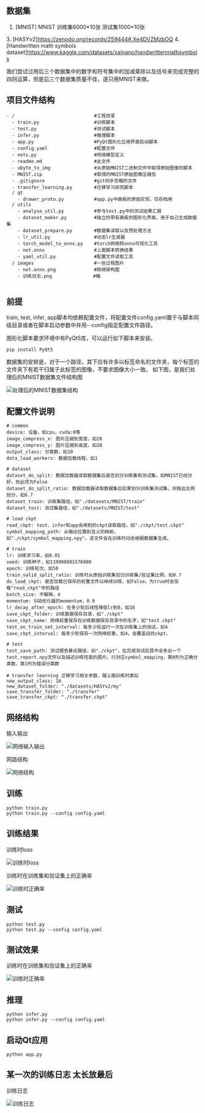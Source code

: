 ## 数据集 
1. [MNIST] MNIST 训练集6000\*10张 测试集1000\*10张

[//]: # (2. [Extended MNIST]https://www.kaggle.com/datasets/crawford/emnist?resource=download)
3. [HASYv2]https://zenodo.org/records/259444#.Xe4DVZMzbOQ
4. [Handwritten math symbols dataset]https://www.kaggle.com/datasets/xainano/handwrittenmathsymbols

我们尝试过用后三个数据集中的数字和符号集中的加减乘除以及括号来完成完整的四则运算，但是后三个数据集质量不佳，遂只用MNIST来做。

## 项目文件结构
```
- /                             #工程目录
  - train.py                    #训练脚本
  - test.py                     #测试脚本
  - infer.py                    #推理脚本
  - app.py                      #PyQt图形化应用界面启动脚本
  - config.yaml                 #配置文件
  - nets.py                     #网络模型定义
  - readme.md                   #此文件
  - ubyte_to_img                #从原始MNIST二进制文件中取得原始图像的脚本
  - MNIST.zip                   #取得的MNIST原始图像压缩包
  - .gitignore                  #git同步忽略的文件
  - transfer_learning.py        #迁移学习研究脚本
  / qt
    - drawer_proto.py           #app.py中画板的原始实现，仅存档用
  / utils
    - analyse_util.py           #参与test.py中的测试结果汇报
    - dataset_maker.py          #独立的带有画板的图形化界面，用于自己生成数据集
    - dataset_prepare.py        #数据集读取以及预处理方法
    - lr_util.py                #动态lr生成器
    - torch_model_to_onnx.py    #torch网络转onnx可视化工具
    - net.onnx                  #上面脚本转换结果
    - yaml_util.py              #配置文件读取工具
  / images                      #一些过程图片
    - net.onnx.png              #网络架构图
    - 训练日志.png               #略
    
```

## 前提
train, test, infer, app脚本均依赖配置文件，将配置文件config.yaml置于与脚本同级目录或者在脚本启动参数中并用--config指定配置文件路径。

图形化脚本要求环境中有PyQt5库，可以运行如下脚本来安装。

```commandline
pip install PyQt5
```

数据集的安排是，对于一个路径，其下应有许多以标签命名的文件夹，每个标签的文件夹下有若干归属于此标签的图像，不要求图像大小一致。
如下图，是我们处理后的MNIST数据集文件结构图

![处理后的MNIST数据集结构](./images/dataset_structure.png)  
## 配置文件说明
```
# common
device: 设备，如cpu，cuda:0等
image_compress_x: 图片压缩到宽度，如28
image_compress_y: 图片压缩到高度，如28
output_class: 分类数，如10
data_load_workers: 数据加载线程，如1

# dataset
dataset_do_split: 数据加载器读取数据集后是否划分训练集和测试集。如MNIST已经分好，则此项为False
dataset_do_split_ratio: 数据加载器读取数据集后如果划分训练集测试集，则按此比例划分，如0.7
dataset_train: 训练集路径，如"./datasets/MNIST/train"
dataset_test: 测试集路径，如"./datasets/MNIST/test"

# load ckpt
read_ckpt: test、infer和app会用到的ckpt读取路径，如"./ckpt/test.ckpt"
symbol_mapping_path: 从输出位置到含义的映射，如"./ckpt/symbol_mapping.npy"。该文件会在训练时动态根据数据集生成。

# train
lr: 训练学习率，如0.01
seed: 训练种子，如119908801576900
epoch: 训练轮次，如50
train_valid_split_ratio: 训练时从原始训练集划分训练集/验证集比例，如0.7
do_load_ckpt: 是否加载已保存的权重文件以继续训练，如False。为true时会加载"read_ckpt"中的路径
batch_size: 不解释，4
momentum: SGD优化器的momentum，0.9
lr_decay_after_epoch: 在多少轮后线性降低lr到0，如10
save_ckpt_folder: 训练数据保存目录，如"./ckpt"
save_ckpt_name: 网络权重保存在训练数据保存目录中的名字，如"test.ckpt"
test_on_train_set_interval: 每多少轮运行一次在训练集上的测试，如4
save_ckpt_interval: 每多少轮保存一次网络权重，如4，会覆盖旧的ckpt。

# test
test_save_path: 测试报告暴论路径，如"./ckpt"，在完成测试后其中会多出一个test_report.npy文件以及描述训练性能的图片。行对应symbol_mapping，第0列为正确分类数，第1列为错误分类数

# transfer learning 迁移学习相关参数，跟上面训练时类似
new_output_class: 16 
new_dataset_folder: "./datasets/HASYv2/my"
save_transfer_folder: "./transfer"
save_transfer_ckpt: "./transfer.ckpt"
```

## 网络结构

输入输出

![网络输入输出](./images/模型输入输出.png)

网路结构

![网络结构](./images/net.onnx.png)




## 训练

```commandline
python train.py
python train.py --config config.yaml
```

## 训练结果
训练时loss

![训练时loss](./images/train_loss.png)

训练时在训练集和验证集上的正确率

![训练时正确率](./images/train_success_rate.png)



## 测试

```commandline
python test.py
python test.py --config config.yaml
```

## 测试效果
训练时在训练集和验证集上的正确率

![训练时正确率](./images/test_success_rate.png)

## 推理

```commandline
python infer.py
python infer.py --config config.yaml
```

## 启动Qt应用

```commandline
python app.py
```

## 某一次的训练日志 太长放最后
训练日志

![训练日志](./images/训练日志.png)  